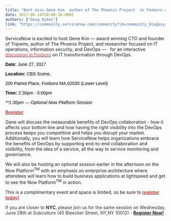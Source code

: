 ```yaml
---
title: "Dont miss Gene Kim  author of The Phoenix Project  in Foxboro on June th"
date: 2017-06-14T20:08:36.000Z
authors: ["Doug Dykes"]
link: "https://community.servicenow.com/community?id=community_blog&sys_id=d75c2aa1dbd0dbc01dcaf3231f9619f0"
---
```

<p>ServiceNow is excited to host Gene Kim — award winning CTO and founder of Tripwire, author of The Phoenix Project, and researcher focused on IT operations, information security, and DevOps —   for an interactive <span style="color: #e23d39;"><a href="http://info.servicenow.com/foxborogenekim"><span style="color: #e23d39;">discussion in Foxboro</span></a></span> on IT transformation through DevOps.</p><p></p><p><span style="color: #000001; font-family: Arial;"><strong>Date:</strong></span><span style="font-family: Arial; color: #000001;"> June 27, 2017 </span></p><p><span style="color: #000001; font-family: Arial;"><strong>Location:</strong></span><span style="font-family: Arial; color: #000001;"> CBS Scene, </span></p><p><span style="font-family: Arial; color: #000001;">200 Patriot Place, Foxboro MA,02035 (Lower Level)<br/></span></p><p><span style="color: #000001; font-family: Arial;"><strong>Time:</strong></span><span style="font-family: Arial; color: #000001;"> 2:30pm - 5:00pm </span></p><p><span style="color: #000001; font-family: Arial;"><em>**1:30pm — Optional Now Platform Session<br/></em></span></p><p><span style="color: #e23d39;"><strong><a href="http://info.servicenow.com/foxborogenekim"><span style="color: #e23d39;"> Register</span></a></strong></span></p><p></p><p>Gene will discuss the measurable benefits of DevOps collaboration - how it affects your bottom line and how having the right visibility into the DevOps process keeps you competitive and helps you disrupt your market. Additionally, you will learn how ServiceNow helps organizations embrace the benefits of DevOps by supporting end-to-end collaboration and visibility, from the idea of a service, all the way to service monitoring and governance.</p><p></p><p>We will also be hosting an optional session earlier in the afternoon on the Now Platform<sup>TM</sup> with an emphasis on enterprise architecture where attendees will learn how to build business applications at lightspeed and get to see the Now Platform<sup>TM</sup> in action.</p><p></p><p>This is a complimentary event and space is limited, so be sure to <span style="color: #e23d39;"><strong><a href="http://info.servicenow.com/foxborogenekim"><span style="color: #e23d39;">register today!</span></a></strong></span></p><p></p><p><span style="color: #303030;">If you are closer to <strong>NYC</strong>, please join us for the same session on Wednesday, June 28th at Subculture (45 Bleecker Street, NY,NY 10012) -</span><span style="; color: #e23d39;"><strong> <a title="fo.servicenow.com/nycgenekim" href="http://info.servicenow.com/nycgenekim">Register Now!</a></strong></span></p>